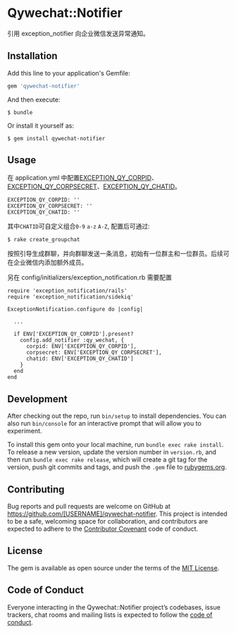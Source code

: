 # Qywechat::Notifier

引用 exception_notifier 向企业微信发送异常通知。

## Installation

Add this line to your application's Gemfile:

```ruby
gem 'qywechat-notifier'
```

And then execute:

    $ bundle

Or install it yourself as:

    $ gem install qywechat-notifier

## Usage

在 application.yml 中配置[EXCEPTION_QY_CORPID](https://work.weixin.qq.com/api/doc#90000/90135/90665)、[EXCEPTION_QY_CORPSECRET](https://work.weixin.qq.com/api/doc#90000/90135/90665)、[EXCEPTION_QY_CHATID](https://work.weixin.qq.com/api/doc#90000/90135/90665)。

    EXCEPTION_QY_CORPID: ''
    EXCEPTION_QY_CORPSECRET: ''
    EXCEPTION_QY_CHATID: ''

其中`CHATID`可自定义组合`0-9` `a-z` `A-Z`, 配置后可通过:

    $ rake create_groupchat

按照引导生成群聊，并向群聊发送一条消息，初始有一位群主和一位群员。后续可在企业微信内添加额外成员。


另在 config/initializers/exception_notification.rb 需要配置

    require 'exception_notification/rails'
    require 'exception_notification/sidekiq'

    ExceptionNotification.configure do |config|

      ...

      if ENV['EXCEPTION_QY_CORPID'].present?
        config.add_notifier :qy_wechat, {
          corpid: ENV['EXCEPTION_QY_CORPID'],
          corpsecret: ENV['EXCEPTION_QY_CORPSECRET'],
          chatid: ENV['EXCEPTION_QY_CHATID']
        }
      end
    end

## Development

After checking out the repo, run `bin/setup` to install dependencies. You can also run `bin/console` for an interactive prompt that will allow you to experiment.

To install this gem onto your local machine, run `bundle exec rake install`. To release a new version, update the version number in `version.rb`, and then run `bundle exec rake release`, which will create a git tag for the version, push git commits and tags, and push the `.gem` file to [rubygems.org](https://rubygems.org).

## Contributing

Bug reports and pull requests are welcome on GitHub at https://github.com/[USERNAME]/qywechat-notifier. This project is intended to be a safe, welcoming space for collaboration, and contributors are expected to adhere to the [Contributor Covenant](http://contributor-covenant.org) code of conduct.

## License

The gem is available as open source under the terms of the [MIT License](https://opensource.org/licenses/MIT).

## Code of Conduct

Everyone interacting in the Qywechat::Notifier project’s codebases, issue trackers, chat rooms and mailing lists is expected to follow the [code of conduct](https://github.com/[USERNAME]/qywechat-notifier/blob/master/CODE_OF_CONDUCT.md).
